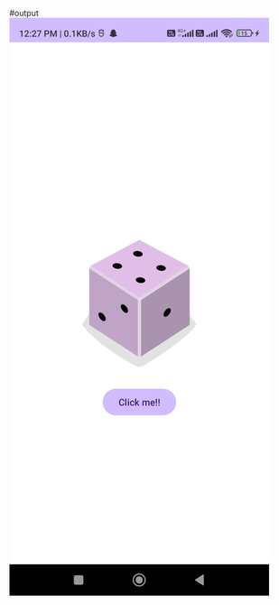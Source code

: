 #output
![Output inage](https://github.com/imvishalksingh/DiceRoller/blob/master/Screenshot_2024-05-25-12-27-22-204_com.productivityservicehub.diceroller.jpg)
